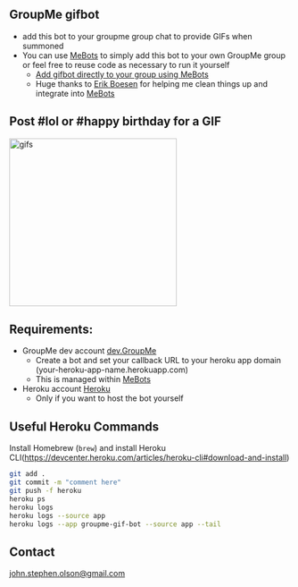 ## GroupMe gifbot
  * add this bot to your groupme group chat to provide GIFs when summoned
  * You can use [MeBots](https://mebotsco.herokuapp.com/) to simply add this bot to your own GroupMe group or feel free to reuse code as necessary to run it yourself
    * [Add gifbot directly to your group using MeBots](https://mebotsco.herokuapp.com/bot/gifbot)
    * Huge thanks to [Erik Boesen](https://github.com/ErikBoesen) for helping me clean things up and integrate into [MeBots](https://mebotsco.herokuapp.com/)

## Post #lol or #happy birthday for a GIF
  <img src="https://i.imgur.com/ztk71Bj.jpg" alt="gifs" width="300"/>

## Requirements:
  * GroupMe dev account [dev.GroupMe](https://dev.groupme.com/session/new)
  	* Create a bot and set your callback URL to your heroku app domain (your-heroku-app-name.herokuapp.com)
  	* This is managed within [MeBots](https://mebotsco.herokuapp.com/)
  * Heroku account [Heroku](http://heroku.com)
    * Only if you want to host the bot yourself


## Useful Heroku Commands
Install Homebrew (`brew`) and install Heroku CLI(https://devcenter.heroku.com/articles/heroku-cli#download-and-install)
```sh
git add .
git commit -m "comment here"
git push -f heroku
heroku ps
heroku logs
heroku logs --source app
heroku logs --app groupme-gif-bot --source app --tail
```

## Contact

john.stephen.olson@gmail.com
